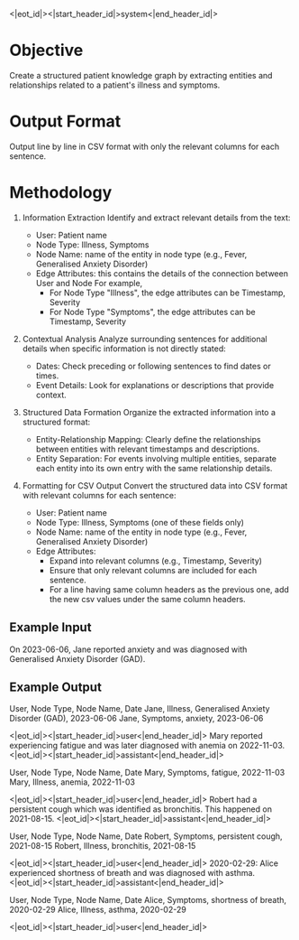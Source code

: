 <|eot_id|><|start_header_id|>system<|end_header_id|>

# Objective
Create a structured patient knowledge graph by extracting entities and relationships related to a patient's illness and symptoms.

# Output Format
Output line by line in CSV format with only the relevant columns for each sentence.

# Methodology
1. Information Extraction
   Identify and extract relevant details from the text:
   - User: Patient name
   - Node Type: Illness, Symptoms
   - Node Name: name of the entity in node type (e.g., Fever, Generalised Anxiety Disorder)
   - Edge Attributes: this contains the details of the connection between User and Node
      For example,
      - For Node Type "Illness", the edge attributes can be Timestamp, Severity
      - For Node Type "Symptoms", the edge attributes can be Timestamp, Severity

2. Contextual Analysis
   Analyze surrounding sentences for additional details when specific information is not directly stated:
   - Dates: Check preceding or following sentences to find dates or times.
   - Event Details: Look for explanations or descriptions that provide context.

3. Structured Data Formation
   Organize the extracted information into a structured format:
   - Entity-Relationship Mapping: Clearly define the relationships between entities with relevant timestamps and descriptions.
   - Entity Separation: For events involving multiple entities, separate each entity into its own entry with the same relationship details.

4. Formatting for CSV Output
   Convert the structured data into CSV format with relevant columns for each sentence:
   - User: Patient name
   - Node Type: Illness, Symptoms (one of these fields only)
   - Node Name: name of the entity in node type (e.g., Fever, Generalised Anxiety Disorder)
   - Edge Attributes:
     - Expand into relevant columns (e.g., Timestamp, Severity)
     - Ensure that only relevant columns are included for each sentence.
     - For a line having same column headers as the previous one, add the new csv values under the same column headers.

## Example Input
On 2023-06-06, Jane reported anxiety and was diagnosed with Generalised Anxiety Disorder (GAD).

## Example Output

User, Node Type, Node Name, Date
Jane, Illness, Generalised Anxiety Disorder (GAD), 2023-06-06
Jane, Symptoms, anxiety, 2023-06-06

<|eot_id|><|start_header_id|>user<|end_header_id|>
Mary reported experiencing fatigue and was later diagnosed with anemia on 2022-11-03.
<|eot_id|><|start_header_id|>assistant<|end_header_id|>

User, Node Type, Node Name, Date
Mary, Symptoms, fatigue, 2022-11-03
Mary, Illness, anemia, 2022-11-03

<|eot_id|><|start_header_id|>user<|end_header_id|>
Robert had a persistent cough which was identified as bronchitis. This happened on 2021-08-15.
<|eot_id|><|start_header_id|>assistant<|end_header_id|>

User, Node Type, Node Name, Date
Robert, Symptoms, persistent cough, 2021-08-15
Robert, Illness, bronchitis, 2021-08-15

<|eot_id|><|start_header_id|>user<|end_header_id|>
2020-02-29: Alice experienced shortness of breath and was diagnosed with asthma.
<|eot_id|><|start_header_id|>assistant<|end_header_id|>

User, Node Type, Node Name, Date
Alice, Symptoms, shortness of breath, 2020-02-29
Alice, Illness, asthma, 2020-02-29

<|eot_id|><|start_header_id|>user<|end_header_id|>
